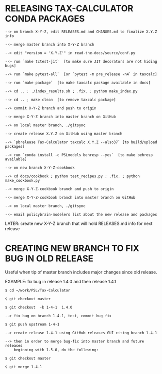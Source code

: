 RELEASING TAX-CALCULATOR CONDA PACKAGES
=======================================

```
--> on branch X-Y-Z, edit RELEASES.md and CHANGES.md to finalize X.Y.Z info

--> merge master branch into X-Y-Z branch

--> edit "version = 'X.Y.Z'" in read-the-docs/source/conf.py

--> run `make tctest-jit`  [to make sure JIT decorators are not hiding bugs]

--> run `make pytest-all`  [or `pytest -m pre_release -n4` in taxcalc]

--> run `make package`  [to make taxcalc package available in docs]

--> cd .. ; ./index_results.sh ; .fix. ; python make_index.py

--> cd .. ; make clean  [to remove taxcalc package]

--> commit X-Y-Z branch and push to origin

--> merge X-Y-Z branch into master branch on GitHub

--> on local master branch, ./gitsync

--> create release X.Y.Z on GitHub using master branch

--> `pbrelease Tax-Calculator taxcalc X.Y.Z --also37` [to build/upload packages]

--> run `conda install -c PSLmodels behresp --yes`  [to make behresp available]

--> on new branch X-Y-Z-cookbook

--> cd docs/cookbook ; python test_recipes.py ; .fix. ; python make_cookbook.py

--> merge X-Y-Z-cookbook branch and push to origin

--> merge X-Y-Z-cookbook branch into master branch on GitHub

--> on local master branch, ./gitsync

--> email policybrain-modelers list about the new release and packages
```

LATER: create new X-Y-Z branch that will hold RELEASES.md info for next release



CREATING NEW BRANCH TO FIX BUG IN OLD RELEASE
=============================================

Useful when tip of master branch includes major changes since old release.

EXAMPLE: fix bug in release 1.4.0 and then release 1.4.1

```
$ cd ~/work/PSL/Tax-Calculator

$ git checkout master

$ git checkout  -b 1-4-1  1.4.0

--> fix bug on branch 1-4-1, test, commit bug fix

$ git push upstream 1-4-1

--> create release 1.4.1 using GitHub releases GUI citing branch 1-4-1

--> then in order to merge bug-fix into master branch and future releases
    beginning with 1.5.0, do the following:

$ git checkout master

$ git merge 1-4-1
```
